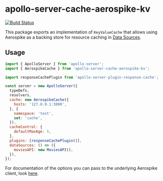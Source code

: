 # apollo-server-cache-aerospike-kv

[![Build Status](https://travis-ci.org/zulhilmizainuddin/apollo-server-cache-aerospike-kv.svg?branch=master)](https://travis-ci.org/zulhilmizainuddin/apollo-server-cache-aerospike-kv)

This package exports an implementation of `KeyValueCache` that allows using Aerospike as a backing store for resource caching in [Data Sources](https://www.apollographql.com/docs/apollo-server/data/data-sources/).

## Usage

```js
import { ApolloServer } from 'apollo-server';
import { AerospikeCache } from 'apollo-server-cache-aerospike-kv';

import responseCachePlugin from 'apollo-server-plugin-response-cache';

const server = new ApolloServer({
  typeDefs,
  resolvers,
  cache: new AerospikeCache({
    hosts: '127.0.0.1:3000',
  }, {
    namespace: 'test',
    set: 'cache',
  }),
  cacheControl: {
    defaultMaxAge: 5,
  },
  plugins: [responseCachePlugin()],
  dataSources: () => ({
    moviesAPI: new MoviesAPI(),
  }),
});
```

For documentation of the options you can pass to the underlying Aerospike client, look [here](https://www.aerospike.com/apidocs/nodejs/Config.html).
